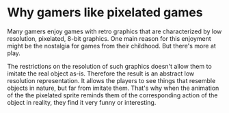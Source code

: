 
Why gamers like pixelated games
===

Many gamers enjoy games with retro graphics that are characterized by low resolution, pixelated, 8-bit graphics. One main reason for this enjoyment might be the nostalgia for games from their childhood. But there's more at play.

The restrictions on the resolution of such graphics doesn't allow them to imitate the real object as-is. Therefore the result is an abstract low resolution representation. It allows the players to see things that resemble objects in nature, but far from imitate them. That's why when the animation of the the pixelated sprite reminds them of the corresponding action of the object in reality, they find it very funny or interesting.

